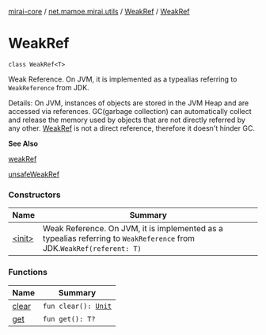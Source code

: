 [mirai-core](../../../index.md) / [net.mamoe.mirai.utils](../../index.md) / [WeakRef](../index.md) / [WeakRef](./index.md)

# WeakRef

`class WeakRef<T>`

Weak Reference.
On JVM, it is implemented as a typealias referring to `WeakReference` from JDK.

Details:
On JVM, instances of objects are stored in the JVM Heap and are accessed via references.
GC(garbage collection) can automatically collect and release the memory used by objects that are not directly referred by any other.
[WeakRef](../index.md) is not a direct reference, therefore it doesn't hinder GC.

**See Also**

[weakRef](../../weak-ref.md)

[unsafeWeakRef](../../unsafe-weak-ref.md)

### Constructors

| Name | Summary |
|---|---|
| [&lt;init&gt;](-init-.md) | Weak Reference. On JVM, it is implemented as a typealias referring to `WeakReference` from JDK.`WeakRef(referent: T)` |

### Functions

| Name | Summary |
|---|---|
| [clear](clear.md) | `fun clear(): `[`Unit`](https://kotlinlang.org/api/latest/jvm/stdlib/kotlin/-unit/index.html) |
| [get](get.md) | `fun get(): T?` |
